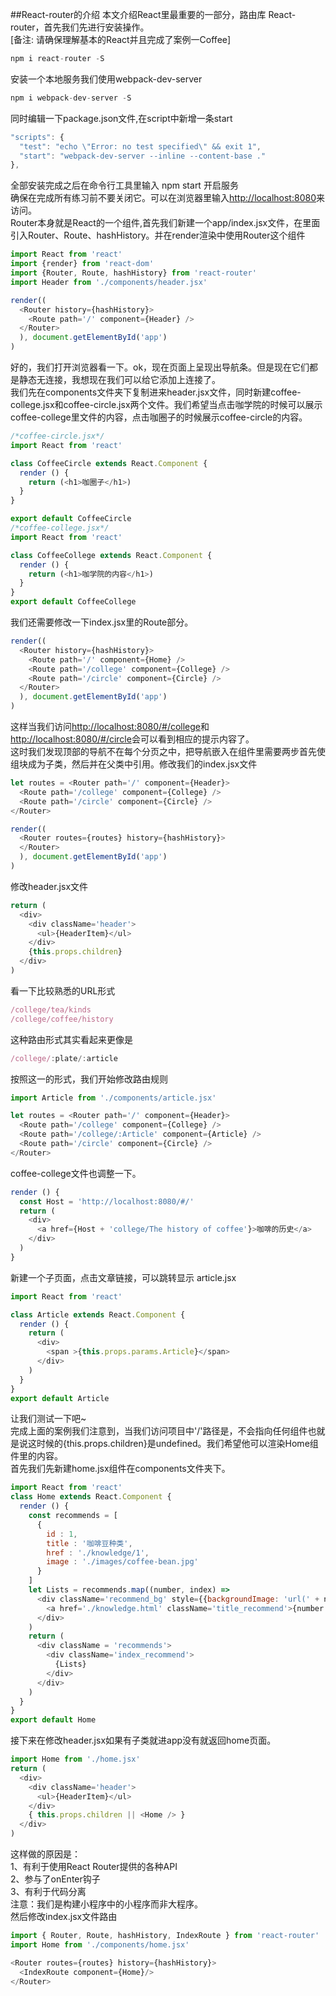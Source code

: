 ##React-router的介绍
本文介绍React里最重要的一部分，路由库 React-router，首先我们先进行安装操作。<br>
[备注: 请确保理解基本的React并且完成了案例一Coffee]
```Javascript
npm i react-router -S
```
安装一个本地服务我们使用webpack-dev-server
```Javascript
npm i webpack-dev-server -S
```
同时编辑一下package.json文件,在script中新增一条start
```Javascript
"scripts": {
  "test": "echo \"Error: no test specified\" && exit 1",
  "start": "webpack-dev-server --inline --content-base ."
},
```
全部安装完成之后在命令行工具里输入 npm start 开启服务<br>确保在完成所有练习前不要关闭它。可以在浏览器里输入[http://localhost:8080](http://localhost:8080)来访问。<br>
Router本身就是React的一个组件,首先我们新建一个app/index.jsx文件，在里面引入Router、Route、hashHistory。并在render渲染中使用Router这个组件
```Javascript
import React from 'react'
import {render} from 'react-dom'
import {Router, Route, hashHistory} from 'react-router'
import Header from './components/header.jsx'

render((
  <Router history={hashHistory}>
    <Route path='/' component={Header} />
  </Router>
  ), document.getElementById('app')
)

```
好的，我们打开浏览器看一下。ok，现在页面上呈现出导航条。但是现在它们都是静态无连接，我想现在我们可以给它添加上连接了。<br>
我们先在components文件夹下复制进来header.jsx文件，同时新建coffee-college.jsx和coffee-circle.jsx两个文件。我们希望当点击咖学院的时候可以展示coffee-college里文件的内容，点击咖圈子的时候展示coffee-circle的内容。
```Javascript
/*coffee-circle.jsx*/
import React from 'react'

class CoffeeCircle extends React.Component {
  render () {
    return (<h1>咖圈子</h1>)
  }
}

export default CoffeeCircle
/*coffee-college.jsx*/
import React from 'react'

class CoffeeCollege extends React.Component {
  render () {
    return (<h1>咖学院的内容</h1>)
  }
}
export default CoffeeCollege
```
我们还需要修改一下index.jsx里的Route部分。
```Javascript
render((
  <Router history={hashHistory}>
    <Route path='/' component={Home} />
    <Route path='/college' component={College} />
    <Route path='/circle' component={Circle} />
  </Router>
  ), document.getElementById('app')
)
```
这样当我们访问[http://localhost:8080/#/college](http://localhost:8080/#/college)和[http://localhost:8080/#/circle](http://localhost:8080/#/circle)会可以看到相应的提示内容了。<br/>
这时我们发现顶部的导航不在每个分页之中，把导航嵌入在组件里需要两步首先使组块成为子类，然后并在父类中引用。修改我们的index.jsx文件
```Javascript
let routes = <Router path='/' component={Header}>
  <Route path='/college' component={College} />
  <Route path='/circle' component={Circle} />
</Router>

render((
  <Router routes={routes} history={hashHistory}>
  </Router>
  ), document.getElementById('app')
)
```
修改header.jsx文件
```Javascript
return (
  <div>
    <div className='header'>
      <ul>{HeaderItem}</ul>
    </div>
    {this.props.children}
  </div>
)
```
看一下比较熟悉的URL形式
```Javascript
/college/tea/kinds
/college/coffee/history
```
这种路由形式其实看起来更像是
```javascript
/college/:plate/:article
```
按照这一的形式，我们开始修改路由规则
```Javascript
import Article from './components/article.jsx'

let routes = <Router path='/' component={Header}>
  <Route path='/college' component={College} />
  <Route path='/college/:Article' component={Article} />
  <Route path='/circle' component={Circle} />
</Router>
```
coffee-college文件也调整一下。
```javascript
render () {
  const Host = 'http://localhost:8080/#/'
  return (
    <div>
      <a href={Host + 'college/The history of coffee'}>咖啡的历史</a>
    </div>
  )
}
```
新建一个子页面，点击文章链接，可以跳转显示 article.jsx
```javascript
import React from 'react'

class Article extends React.Component {
  render () {
    return (
      <div>
        <span >{this.props.params.Article}</span>
      </div>
    )
  }
}
export default Article
```
让我们测试一下吧~<br>
完成上面的案例我们注意到，当我们访问项目中'/'路径是，不会指向任何组件也就是说这时候的{this.props.children}是undefined。我们希望他可以渲染Home组件里的内容。<br>
首先我们先新建home.jsx组件在components文件夹下。
```Javascript
import React from 'react'
class Home extends React.Component {
  render () {
    const recommends = [
      {
        id : 1,
        title : '咖啡豆种类',
        href : './knowledge/1',
        image : './images/coffee-bean.jpg'
      }
    ]
    let Lists = recommends.map((number, index) =>
      <div className='recommend_bg' style={{backgroundImage: 'url(' + number.image + ')'}}  key={index} >
        <a href='./knowledge.html' className='title_recommend'>{number.title}</a>
      </div>
    )
    return (
      <div className = 'recommends'>
        <div className='index_recommend'>
          {Lists}
        </div>
      </div>
    )
  }
}
export default Home
```

接下来在修改header.jsx如果有子类就进app没有就返回home页面。
```Javascript
import Home from './home.jsx'
return (
  <div>
    <div className='header'>
      <ul>{HeaderItem}</ul>
    </div>
    { this.props.children || <Home /> }
  </div>
)
```
这样做的原因是：<br/>
1、有利于使用React Router提供的各种API<br>
2、参与了onEnter钩子<br/>
3、有利于代码分离<br/>
注意：我们是构建小程序中的小程序而非大程序。<br/>
然后修改index.jsx文件路由
```Javascript
import { Router, Route, hashHistory, IndexRoute } from 'react-router'
import Home from './components/home.jsx'

<Router routes={routes} history={hashHistory}>
  <IndexRoute component={Home}/>
</Router>
```
